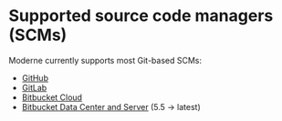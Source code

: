 # Supported source code managers (SCMs)

Moderne currently supports most Git-based SCMs:

* [GitHub](https://github.com/)
* [GitLab](https://about.gitlab.com/)
* [Bitbucket Cloud](https://bitbucket.org/product/premium)
* [Bitbucket Data Center and Server](https://confluence.atlassian.com/bitbucketserver/bitbucket-data-center-872143591.html) (5.5 -> latest)
